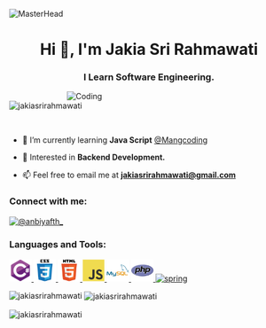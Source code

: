 ![MasterHead](https://images.squarespace-cdn.com/content/v1/5fe4caeadae61a2f19719512/1721115005754-CRL27OWA47LU30WWERL1/16.gif)
<h1 align="center">Hi 👋, I'm Jakia Sri Rahmawati</h1>
<h3 align="center">I Learn Software Engineering.</h3>
<img align="right" alt="Coding" width="400" src="https://images-cdn.exchange.art/qshqgr0cjqmr5phD1tK-3gnohYWmfcXwx6VWnk27o38?ext=fastly&optimize=medium">


<p align="left"> <img src="https://komarev.com/ghpvc/?username=jakiasrirahmawati&label=Profile%20views&color=0e75b6&style=flat" alt="jakiasrirahmawati" /> </p>
<p align="left"> <a href="https://twitter.com/" target="blank"><img src="https://img.shields.io/twitter/follow/?logo=twitter&style=for-the-badge" alt="" /></a> </p>

- 🌱 I’m currently learning **Java Script** <a href="https://mangcoding.com/">@Mangcoding</a>

- 🚀 Interested in **Backend Development.**

- 📫 Feel free to email me at **jakiasrirahmawati@gmail.com**

<h3 align="left">Connect with me:</h3>
<p align="left">

<a href="https://www.instagram.com/zsrirahmwti20/" target="blank"><img align="center" src="https://raw.githubusercontent.com/rahuldkjain/github-profile-readme-generator/master/src/images/icons/Social/instagram.svg" alt="@anbiyafth_" height="30" width="40" /></a>
</p>

<h3 align="left">Languages and Tools:</h3>
<p align="left"> <a href="https://www.w3schools.com/cs/" target="_blank" rel="noreferrer"> <img src="https://raw.githubusercontent.com/devicons/devicon/master/icons/csharp/csharp-original.svg" alt="csharp" width="40" height="40"/> </a> <a href="https://www.w3schools.com/css/" target="_blank" rel="noreferrer"> <img src="https://raw.githubusercontent.com/devicons/devicon/master/icons/css3/css3-original-wordmark.svg" alt="css3" width="40" height="40"/> </a> <a href="https://www.w3.org/html/" target="_blank" rel="noreferrer"> <img src="https://raw.githubusercontent.com/devicons/devicon/master/icons/html5/html5-original-wordmark.svg" alt="html5" width="40" height="40"/> </a> <a href="https://developer.mozilla.org/en-US/docs/Web/JavaScript" target="_blank" rel="noreferrer"> <img src="https://raw.githubusercontent.com/devicons/devicon/master/icons/javascript/javascript-original.svg" alt="javascript" width="40" height="40"/> </a> <a href="https://www.mysql.com/" target="_blank" rel="noreferrer"> <img src="https://raw.githubusercontent.com/devicons/devicon/master/icons/mysql/mysql-original-wordmark.svg" alt="mysql" width="40" height="40"/> </a> <a href="https://www.php.net" target="_blank" rel="noreferrer"> <img src="https://raw.githubusercontent.com/devicons/devicon/master/icons/php/php-original.svg" alt="php" width="40" height="40"/> </a> <a href="https://spring.io/" target="_blank" rel="noreferrer"> <img src="https://www.vectorlogo.zone/logos/springio/springio-icon.svg" alt="spring" width="40" height="40"/> </a> </p>

<p><img align="left" src="https://github-readme-stats.vercel.app/api/top-langs?username=jakiasrirahmawati&show_icons=true&locale=en&layout=compact" alt="jakiasrirahmawati" /></p>

<p>&nbsp;<img align="center" src="https://github-readme-stats.vercel.app/api?username=jakiasrirahmawati&show_icons=true&locale=en" alt="jakiasrirahmawati" /></p>

<p><img align="center" src="https://github-readme-streak-stats.herokuapp.com/?user=jakiasrirahmawati&" alt="jakiasrirahmawati" /></p>


